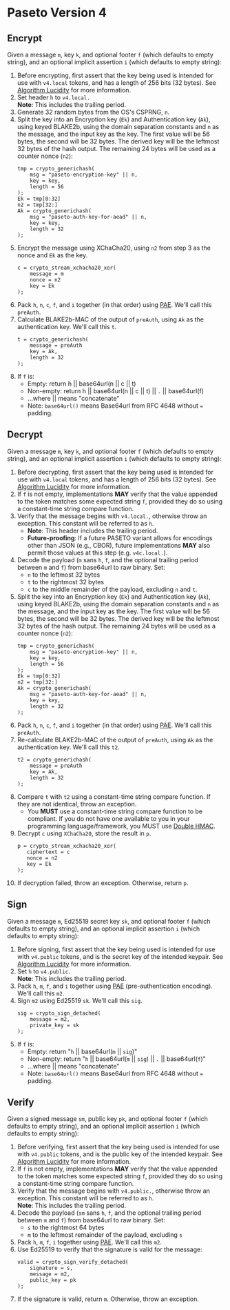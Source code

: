 # Paseto Version 4

## Encrypt

Given a message `m`, key `k`, and optional footer `f` (which defaults to empty 
string), and an optional implicit assertion `i` (which defaults to empty string):

1. Before encrypting, first assert that the key being used is intended for use
   with `v4.local` tokens, and has a length of 256 bits (32 bytes). 
   See [Algorithm Lucidity](../02-Implementation-Guide/03-Algorithm-Lucidity.md)
   for more information.
2. Set header `h` to `v4.local.`  
   **Note**: This includes the trailing period.
3. Generate 32 random bytes from the OS's CSPRNG, `n`.
4. Split the key into an Encryption key (`Ek`) and Authentication key (`Ak`),
   using keyed BLAKE2b, using the domain separation constants and `n` as the
   message, and the input key as the key. The first value will be 56 bytes,
   the second will be 32 bytes.
   The derived key will be the leftmost 32 bytes of the hash output.
   The remaining 24 bytes will be used as a counter nonce (`n2`):
   ```
   tmp = crypto_generichash(
       msg = "paseto-encryption-key" || n,
       key = key,
       length = 56
   );
   Ek = tmp[0:32]
   n2 = tmp[32:]
   Ak = crypto_generichash(
       msg = "paseto-auth-key-for-aead" || n,
       key = key,
       length = 32
   );
   ```
5. Encrypt the message using XChaCha20, using `n2` from step 3 as the nonce and `Ek` as the key.
   ```
   c = crypto_stream_xchacha20_xor(
       message = m
       nonce = n2
       key = Ek
   );
   ```
6. Pack `h`, `n`, `c`, `f`, and `i` together (in that order) using
   [PAE](Common.md#authentication-padding).
   We'll call this `preAuth`.
7. Calculate BLAKE2b-MAC of the output of `preAuth`, using `Ak` as the
   authentication key. We'll call this `t`.
   ```
   t = crypto_generichash(
       message = preAuth
       key = Ak,
       length = 32
   );
   ```
8. If `f` is:
    * Empty: return h || base64url(n || c || t)
    * Non-empty: return h || base64url(n || c || t) || `.` || base64url(f)
    * ...where || means "concatenate"
    * Note: `base64url()` means Base64url from RFC 4648 without `=` padding.

## Decrypt

Given a message `m`, key `k`, and optional footer `f`
(which defaults to empty string), and an optional
implicit assertion `i` (which defaults to empty string):

1. Before decrypting, first assert that the key being used is intended for use
   with `v4.local` tokens, and has a length of 256 bits (32 bytes). 
   See [Algorithm Lucidity](../02-Implementation-Guide/03-Algorithm-Lucidity.md)
   for more information.
2. If `f` is not empty, implementations **MAY** verify that the value appended
   to the token matches some expected string `f`, provided they do so using a
   constant-time string compare function.
3. Verify that the message begins with `v4.local.`, otherwise throw an
   exception. This constant will be referred to as `h`.
   * **Note**: This header includes the trailing period.
   * **Future-proofing**: If a future PASETO variant allows for encodings other
     than JSON (e.g., CBOR), future implementations **MAY** also permit those 
     values at this step (e.g. `v4c.local.`).
4. Decode the payload (`m` sans `h`, `f`, and the optional trailing period
   between `m` and `f`) from base64url to raw binary. Set:
    * `n` to the leftmost 32 bytes
    * `t` to the rightmost 32 bytes
    * `c` to the middle remainder of the payload, excluding `n` and `t`.
5. Split the key into an Encryption key (`Ek`) and Authentication key (`Ak`),
   using keyed BLAKE2b, using the domain separation constants and `n` as the
   message, and the input key as the key. The first value will be 56 bytes,
   the second will be 32 bytes.
   The derived key will be the leftmost 32 bytes of the hash output.
   The remaining 24 bytes will be used as a counter nonce (`n2`):
   ```
   tmp = crypto_generichash(
       msg = "paseto-encryption-key" || n,
       key = key,
       length = 56
   );
   Ek = tmp[0:32]
   n2 = tmp[32:]
   Ak = crypto_generichash(
       msg = "paseto-auth-key-for-aead" || n,
       key = key,
       length = 32
   );
   ```
6. Pack `h`, `n`, `c`, `f`, and `i` together (in that order) using
   [PAE](Common.md#authentication-padding).
   We'll call this `preAuth`.
7. Re-calculate BLAKE2b-MAC of the output of `preAuth`, using `Ak` as the
   authentication key. We'll call this `t2`.
   ```
   t2 = crypto_generichash(
       message = preAuth
       key = Ak,
       length = 32
   );
   ```
8. Compare `t` with `t2` using a constant-time string compare function. If they
   are not identical, throw an exception.
    * You **MUST** use a constant-time string compare function to be compliant.
      If you do not have one available to you in your programming language/framework,
      you MUST use [Double HMAC](https://paragonie.com/blog/2015/11/preventing-timing-attacks-on-string-comparison-with-double-hmac-strategy).
9. Decrypt `c` using `XChaCha20`, store the result in `p`.
   ```
   p = crypto_stream_xchacha20_xor(
      ciphertext = c
      nonce = n2
      key = Ek
   );
   ```
10. If decryption failed, throw an exception. Otherwise, return `p`.

## Sign

Given a message `m`, Ed25519 secret key `sk`, and
optional footer `f` (which defaults to empty string), and an optional
implicit assertion `i` (which defaults to empty string):

1. Before signing, first assert that the key being used is intended for use
   with `v4.public` tokens, and is the secret key of the intended keypair.
   See [Algorithm Lucidity](../02-Implementation-Guide/03-Algorithm-Lucidity.md)
   for more information.
2. Set `h` to `v4.public.`  
   **Note**: This includes the trailing period.
3. Pack `h`, `m`, `f`, and `i` together using
   [PAE](Common.md#authentication-padding)
   (pre-authentication encoding). We'll call this `m2`.
4. Sign `m2` using Ed25519 `sk`. We'll call this `sig`.
   ```
   sig = crypto_sign_detached(
       message = m2,
       private_key = sk
   );
   ```
5. If `f` is:
    * Empty: return "`h` || base64url(`m` || `sig`)"
    * Non-empty: return "`h` || base64url(`m` || `sig`) || `.` || base64url(`f`)"
    * ...where || means "concatenate"
    * Note: `base64url()` means Base64url from RFC 4648 without `=` padding.

## Verify

Given a signed message `sm`, public key `pk`, and optional footer `f`
(which defaults to empty string), and an optional
implicit assertion `i` (which defaults to empty string):

1. Before verifying, first assert that the key being used is intended for use
   with `v4.public` tokens, and is the public key of the intended keypair.
   See [Algorithm Lucidity](../02-Implementation-Guide/03-Algorithm-Lucidity.md)
   for more information.
2. If `f` is not empty, implementations **MAY** verify that the value appended
   to the token matches some expected string `f`, provided they do so using a
   constant-time string compare function.
3. Verify that the message begins with `v4.public.`, otherwise throw an exception.
   This constant will be referred to as `h`.  
   **Note**: This includes the trailing period.
4. Decode the payload (`sm` sans `h`, `f`, and the optional trailing period
   between `m` and `f`) from base64url to raw binary. Set:
    * `s` to the rightmost 64 bytes
    * `m` to the leftmost remainder of the payload, excluding `s`
5. Pack `h`, `m`, `f`, `i` together using
   [PAE](Common.md#authentication-padding).
   We'll call this `m2`.
6. Use Ed25519 to verify that the signature is valid for the message:
   ```
   valid = crypto_sign_verify_detached(
       signature = s,
       message = m2,
       public_key = pk
   );
   ```
7. If the signature is valid, return `m`. Otherwise, throw an exception.
